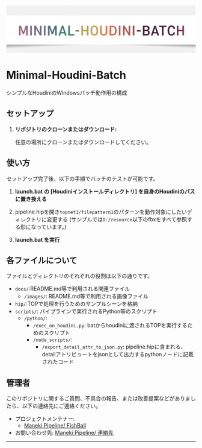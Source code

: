 ![tool banner](docs/images/tool-title.png)

# Minimal-Houdini-Batch

シンプルなHoudiniのWindowsバッチ動作用の構成

## セットアップ

1.  **リポジトリのクローンまたはダウンロード:**

    任意の場所にクローンまたはダウンロードしてください。

## 使い方

セットアップ完了後、以下の手順でバッチのテストが可能です。

1.  **launch.bat の [Houdiniインストールディレクトリ] を自身のHoudiniのパスに置き換える**

2. pipeline.hipを開き`topnet1/filepattern1`のパターンを動作対象にしたいディレクトリに変更する
   (サンプルでは`D:/resource`以下のfbxをすべて参照する形になっています。)

3.  **launch.bat を実行**

## 各ファイルについて

ファイルとディレクトリのそれぞれの役割は以下の通りです。

* `docs/`:README.md等で利用される関連ファイル
  * `/images/`: README.md等で利用される画像ファイル
* `hip/`:TOPで処理を行うためのサンプルシーンを格納
* `scripts/`: パイプラインで実行されるPython等のスクリプト
  * `/python/`: 
    * `/exec_on_houdini.py`: batからhoudiniに渡されるTOPを実行するためのスクリプト
    * `/node_scripts/`: 
      * `/export_detail_attr_to_json.py`: pipeline.hipに含まれる、detailアトリビュートをjsonとして出力するpythonノードに記載されたコード

## 管理者

このリポジトリに関するご質問、不具合の報告、または改善提案などがありましたら、以下の連絡先にご連絡ください。

* プロジェクトメンテナー: 
    - [Maneki Pipeline/ FishBall](https://www.procedural.jp/)
* お問い合わせ先: [Maneki Pipeline/ 連絡先](https://www.procedural.jp/articles/rsfyqf0k3hdc)

---